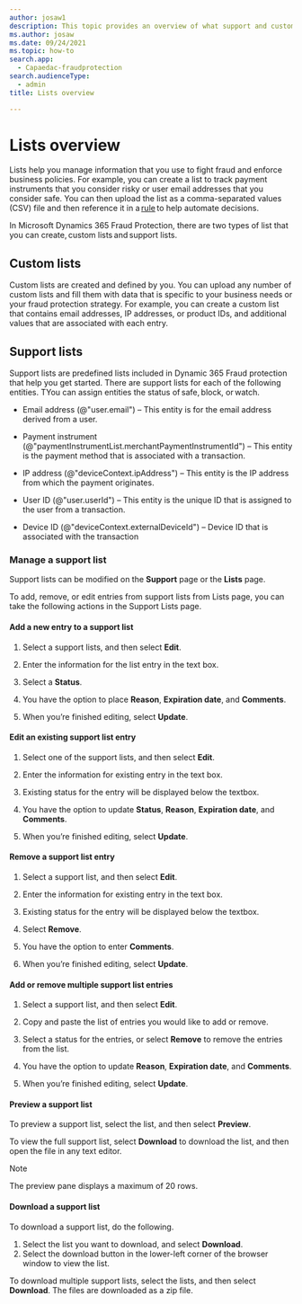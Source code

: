 ```yaml
---
author: josaw1
description: This topic provides an overview of what support and custom lists are, and how to manage information on lists in Dynamics 365 Fraud Protection.  
ms.author: josaw
ms.date: 09/24/2021
ms.topic: how-to
search.app: 
  - Capaedac-fraudprotection
search.audienceType:
  - admin
title: Lists overview

---
```


# Lists overview

Lists help you manage information that you use to fight fraud and enforce business policies. For example, you can create a list to track payment instruments that you consider risky or user email addresses that you consider safe. You can then upload the list as a comma-separated values (CSV) file and then reference it in a [rule](rules.md) to help automate decisions. 

In Microsoft Dynamics 365 Fraud Protection, there are two types of list that you can create, custom lists and support lists. 

## Custom lists

Custom lists are created and defined by you. You can upload any number of custom lists and fill them with data that is specific to your business needs or your fraud protection strategy. For example, you can create a custom list that contains email addresses, IP addresses, or product IDs, and additional values that are associated with each entry. 

## Support lists

Support lists are predefined lists included in Dynamic 365 Fraud protection that help you get started. There are support lists for each of the following entities. TYou can assign entities the status of safe, block, or watch.  

- Email address (@"user.email") – This entity is for the email address derived from a user.

- Payment instrument (@"paymentInstrumentList.merchantPaymentInstrumentId") – This entity is the payment method that is associated with a transaction.

- IP address (@"deviceContext.ipAddress") – This entity is the IP address from which the payment originates.

- User ID (@"user.userId") – This entity is the unique ID that is assigned to the user from a transaction.

- Device ID (@"deviceContext.externalDeviceId") – Device ID that is associated with the transaction 

### Manage a support list

Support lists can be modified on the **Support** page or the **Lists** page. 

To add, remove, or edit entries from support lists from Lists page, you can take the following actions in the Support Lists page. 

#### Add a new entry to a support list 

1. Select a support lists, and then select **Edit**. 

1. Enter the information for the list entry in the text box. 

1. Select a **Status**.

1. You have the option to place **Reason**, **Expiration date**, and **Comments**.

1. When you’re finished editing, select **Update**.

#### Edit an existing support list entry

1. Select one of the support lists, and then select **Edit**.  

1. Enter the information for existing entry in the text box. 

1. Existing status for the entry will be displayed below the textbox. 

1. You have the option to update **Status**, **Reason**, **Expiration date**, and **Comments**.  

1. When you’re finished editing, select **Update**. 

#### Remove a support list entry

1. Select a support list, and then select **Edit**.  

1. Enter the information for existing entry in the text box. 

1. Existing status for the entry will be displayed below the textbox. 

1. Select **Remove**. 

1. You have the option to enter **Comments**.  

1. When you’re finished editing, select **Update**.

#### Add or remove multiple support list entries

1. Select a support list, and then select **Edit**.  

1. Copy and paste the list of entries you would like to add or remove.  

1. Select a status for the entries, or select **Remove** to remove the entries from the list. 

1. You have the option to update **Reason**, **Expiration date**, and **Comments**. 

1. When you’re finished editing, select **Update**.

#### Preview a support list

To preview a support list, select the list, and then select **Preview**. 

To view the full support list, select **Download** to download the list, and then open the file in any text editor. 

> [!NOTE]
> The preview pane displays a maximum of 20 rows. 

#### Download a support list

To download a support list, do the following.
1. Select the list you want to download, and select **Download**.
1. Select the download button in the lower-left corner of the browser window to view the list. 

To download multiple support lists, select the lists, and then select **Download**. The files are downloaded as a zip file. 






